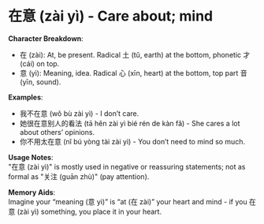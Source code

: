 # **在意 (zài yì) - Care about; mind**

**Character Breakdown**:  
- 在 (zài): At, be present. Radical 土 (tǔ, earth) at the bottom, phonetic 才 (cái) on top.  
- 意 (yì): Meaning, idea. Radical 心 (xīn, heart) at the bottom, top part 音 (yīn, sound).

**Examples**:  
- 我不在意 (wǒ bù zài yì) - I don’t care.  
- 她很在意别人的看法 (tā hěn zài yì bié rén de kàn fǎ) - She cares a lot about others’ opinions.  
- 你不用太在意 (nǐ bú yòng tài zài yì) - You don’t need to mind so much.

**Usage Notes**:  
"在意 (zài yì)" is mostly used in negative or reassuring statements; not as formal as "关注 (guān zhù)" (pay attention).

**Memory Aids**:  
Imagine your “meaning (意 yì)” is “at (在 zài)” your heart and mind - if you 在意 (zài yì) something, you place it in your heart.